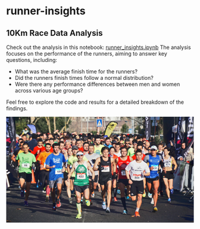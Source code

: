 # runner-insights

## 10Km Race Data Analysis
Check out the analysis in this notebook: [runner_insights.ipynb](./runner_insights.ipynb)
The analysis focuses on the performance of the runners, aiming to answer key questions, including:
* What was the average finish time for the runners?
* Did the runners finish times follow a normal distribution?
* Were there any performance differences between men and women across various age groups?

Feel free to explore the code and results for a detailed breakdown of the findings.

![runners](./runners.jpg)
